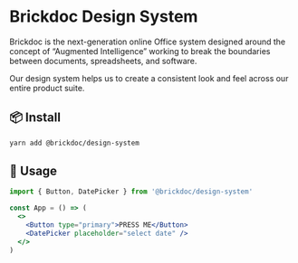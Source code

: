 # Brickdoc Design System

Brickdoc is the next-generation online Office system designed around the concept of “Augmented Intelligence” working to
break the boundaries between documents, spreadsheets, and software.

Our design system helps us to create a consistent look and feel across our entire product suite.

## 📦 Install

```bash
yarn add @brickdoc/design-system
```

## 🔨 Usage

```jsx
import { Button, DatePicker } from '@brickdoc/design-system'

const App = () => (
  <>
    <Button type="primary">PRESS ME</Button>
    <DatePicker placeholder="select date" />
  </>
)
```
